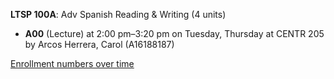 **LTSP 100A**: Adv Spanish Reading & Writing (4 units)

- **A00** (Lecture) at 2:00 pm–3:20 pm on Tuesday, Thursday at CENTR 205 by Arcos Herrera, Carol (A16188187)

[Enrollment numbers over time](./LTSP100A.tsv)
